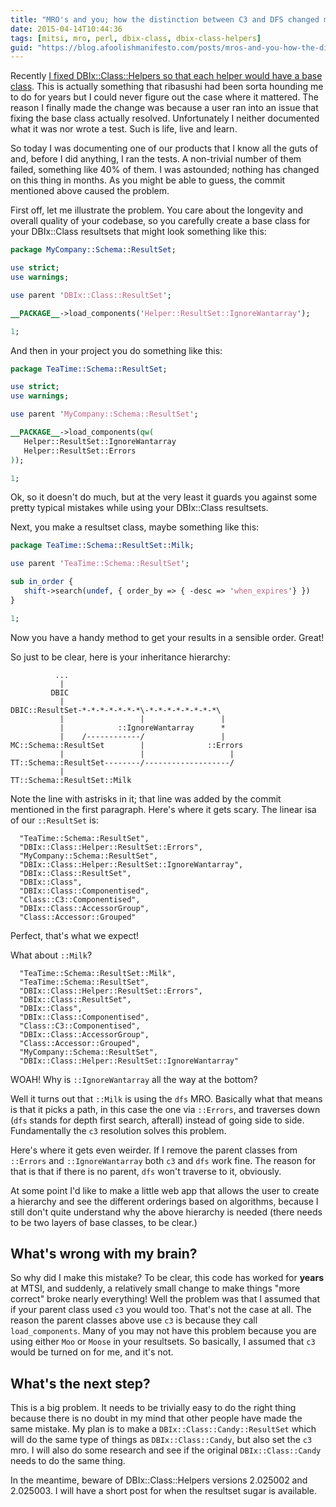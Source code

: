 ```yaml
---
title: "MRO's and you; how the distinction between C3 and DFS changed my life"
date: 2015-04-14T10:44:36
tags: [mitsi, mro, perl, dbix-class, dbix-class-helpers]
guid: "https://blog.afoolishmanifesto.com/posts/mros-and-you-how-the-distinction-between-c3-and-dfs-changed-my-life"
---
```

Recently [I fixed DBIx::Class::Helpers so that each helper would have a base
class](https://github.com/frioux/DBIx-Class-Helpers/commit/80f47ec6437b8e44923912396c06e43fb4df4188).
This is actually something that ribasushi had been sorta hounding me to do for
years but I could never figure out the case where it mattered.  The reason I
finally made the change was because a user ran into an issue that fixing the
base class actually resolved.  Unfortunately I neither documented what it was
nor wrote a test.  Such is life, live and learn.

So today I was documenting one of our products that I know all the guts of and,
before I did anything, I ran the tests.  A non-trivial number of them failed,
something like 40% of them.  I was astounded; nothing has changed on this thing
in months.  As you might be able to guess, the commit mentioned above caused the
problem.

First off, let me illustrate the problem.  You care about the longevity and
overall quality of your codebase, so you carefully create a base class for your
DBIx::Class resultsets that might look something like this:

```perl
package MyCompany::Schema::ResultSet;

use strict;
use warnings;

use parent 'DBIx::Class::ResultSet';

__PACKAGE__->load_components('Helper::ResultSet::IgnoreWantarray');

1;
```
And then in your project you do something like this:

```perl
package TeaTime::Schema::ResultSet;

use strict;
use warnings;

use parent 'MyCompany::Schema::ResultSet';

__PACKAGE__->load_components(qw(
   Helper::ResultSet::IgnoreWantarray
   Helper::ResultSet::Errors
));

1;
```
Ok, so it doesn't do much, but at the very least it guards you against some
pretty typical mistakes while using your DBIx::Class resultsets.

Next, you make a resultset class, maybe something like this:

```perl
package TeaTime::Schema::ResultSet::Milk;

use parent 'TeaTime::Schema::ResultSet';

sub in_order {
   shift->search(undef, { order_by => { -desc => 'when_expires'} })
}

1;
```

Now you have a handy method to get your results in a sensible order.  Great!

So just to be clear, here is your inheritance hierarchy:

```
          ...
           |
         DBIC
           |
DBIC::ResultSet-*-*-*-*-*-*-*\-*-*-*-*-*-*-*-*\
           |                 |                 |
           |            ::IgnoreWantarray      *
           |    /------------/                 |
MC::Schema::ResultSet        |              ::Errors
           |                 |                   |
TT::Schema::ResultSet--------/-------------------/
           |
TT::Schema::ResultSet::Milk
```

Note the line with astrisks in it; that line was added by the commit mentioned
in the first paragraph.  Here's where it gets scary.  The linear isa of our
`::ResultSet` is:

```
  "TeaTime::Schema::ResultSet",
  "DBIx::Class::Helper::ResultSet::Errors",
  "MyCompany::Schema::ResultSet",
  "DBIx::Class::Helper::ResultSet::IgnoreWantarray",
  "DBIx::Class::ResultSet",
  "DBIx::Class",
  "DBIx::Class::Componentised",
  "Class::C3::Componentised",
  "DBIx::Class::AccessorGroup",
  "Class::Accessor::Grouped"
```

Perfect, that's what we expect!

What about `::Milk`?

```
  "TeaTime::Schema::ResultSet::Milk",
  "TeaTime::Schema::ResultSet",
  "DBIx::Class::Helper::ResultSet::Errors",
  "DBIx::Class::ResultSet",
  "DBIx::Class",
  "DBIx::Class::Componentised",
  "Class::C3::Componentised",
  "DBIx::Class::AccessorGroup",
  "Class::Accessor::Grouped",
  "MyCompany::Schema::ResultSet",
  "DBIx::Class::Helper::ResultSet::IgnoreWantarray"
```

WOAH!  Why is `::IgnoreWantarray` all the way at the bottom?

Well it turns out that `::Milk` is using the `dfs` MRO.  Basically what that
means is that it picks a path, in this case the one via `::Errors`, and
traverses down (`dfs` stands for depth first search, afterall) instead of going
side to side.  Fundamentally the `c3` resolution solves this problem.

Here's where it gets even weirder.  If I remove the parent classes from
`::Errors` and `::IgnoreWantarray` both `c3` and `dfs` work fine.  The
reason for that is that if there is no parent, `dfs` won't traverse to it,
obviously.

At some point I'd like to make a little web app that allows the user to create a
hierarchy and see the different orderings based on algorithms, because I still
don't quite understand why the above hierarchy is needed (there needs to be two
layers of base classes, to be clear.)

## What's wrong with my brain?

So why did I make this mistake?  To be clear, this code has worked for **years** at
MTSI, and suddenly, a relatively small change to make things "more correct"
broke nearly everything!  Well the problem was that I assumed that if your
parent class used `c3` you would too.  That's not the case at all.  The reason
the parent classes above use `c3` is because they call `load_components`.  Many
of you may not have this problem because you are using either `Moo` or `Moose`
in your resultsets.  So basically, I assumed that `c3` would be turned on for
me, and it's not.

## What's the next step?

This is a big problem.  It needs to be trivially easy to do the right thing
because there is no doubt in my mind that other people have made the same
mistake.  My plan is to make a `DBIx::Class::Candy::ResultSet` which will do the
same type of things as `DBIx::Class::Candy`, but also set the `c3` mro.  I will
also do some research and see if the original `DBIx::Class::Candy` needs to do
the same thing.

In the meantime, beware of DBIx::Class::Helpers versions 2.025002 and 2.025003.
I will have a short post for when the resultset sugar is available.
